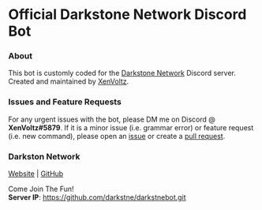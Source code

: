 # Official Darkstone Network Discord Bot
### About
This bot is customly coded for the [Darkstone Network](http://darkst.one/) Discord server.<br>
Created and maintained by [XenVoltz](https://github.com/XenVoltz).

### Issues and Feature Requests
For any urgent issues with the bot, please DM me on Discord @ **XenVoltz#5879**. If it is a minor issue (i.e. grammar error) or feature request (i.e. new command), please open an [issue](https://github.com/darkstne/darkstnebot/issues/new) or create a [pull request](https://github.com/darkstne/darkstnebot/compare).

### Darkston Network
[Website](https://darkst.one/) | [GitHub](https://github.com/darkstne)
<!-- | [Forum](https://forum.totalfreedom.me/)  | [YouTube](https://www.youtube.com/channel/UCmfrM8awKM0SEl2v5XlTBhA) -->

Come Join The Fun! <br>
**Server IP**: https://github.com/darkstne/darkstnebot.git
